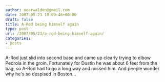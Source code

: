 ```yaml
---
author: nearwalden@gmail.com
date: 2007-05-23 10:09:46+00:00
draft: false
title: A-Rod being himself again
type: post
url: /2007/05/23/a-rod-being-himself-again/
categories:
- posts
---
```


A-Rod just slid into second base and came up clearly trying to elbow Pedroia in the groin.  Fortunately for Dustin he was about 6 feet from the bag, so A-Rod had to go a long way and missed him.  And people wonder why he's so despised in Boston...




